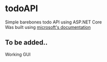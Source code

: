 # todoAPI
Simple barebones todo API using ASP.NET Core
<br>Was built using [microsoft's documentation](https://docs.microsoft.com/en-us/aspnet/core/tutorials/web-api-vsc?view=aspnetcore-2.1)


## To be added..
Working GUI
